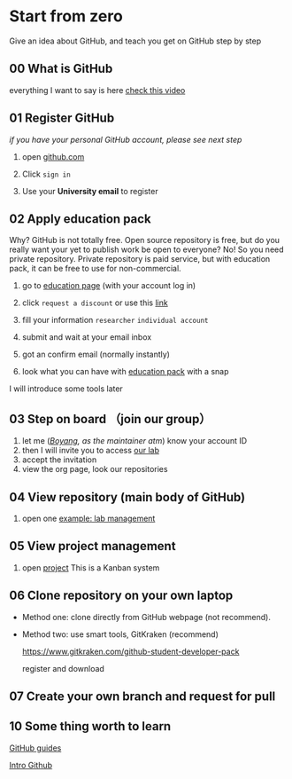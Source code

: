 # Start from zero

Give an idea about GitHub, and teach you get on GitHub step by step

## 00 What is GitHub

everything I want to say is here [check this video](https://youtu.be/w3jLJU7DT5E)

## 01 Register GitHub

*if you have your personal GitHub account, please see next step*

1. open [github.com](https://github.com)

2. Click `sign in`

3. Use your **University email** to register

## 02 Apply education pack

Why? GitHub is not totally free. Open source repository is free, but do you really want your yet to publish work be open to everyone? No!
So you need private repository. Private repository is paid service, but with education pack, it can be free to use for non-commercial.

1. go to [education page](https://education.github.com/) (with your account log in)

2. click `request a discount`
or use this [link](https://education.github.com/discount_requests/new)

3. fill your information
`researcher` `individual account`

4. submit and wait at your email inbox

5. got an confirm email (normally instantly)

6. look what you can have with [education pack](https://education.github.com/pack/offers) with a snap

I will introduce some tools later

## 03 Step on board （join our group）

1. let me (*[Boyang](https://github.com/hidesoon), as the maintainer atm*) know your account ID
2. then I will invite you to access [our lab](https://github.com/ManufacturingInformatics)
3. accept the invitation
4. view the org page, look our repositories

## 04 View repository (main body of GitHub)

1. open one [example: lab management](https://github.com/ManufacturingInformatics/LabManagement)

## 05 View project management

1. open [project](https://github.com/orgs/ManufacturingInformatics/projects)
This is a Kanban system

## 06 Clone repository on your own laptop

- Method one: clone directly from GitHub webpage (not recommend).
- Method two: use smart tools, GitKraken (recommend) 

    <https://www.gitkraken.com/github-student-developer-pack>

    register and download

## 07 Create your own branch and request for pull

## 10 Some thing worth to learn

[GitHub guides](https://guides.github.com/)

[Intro Github](https://services.github.com/on-demand/intro-to-github/)
